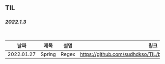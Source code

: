 ## TIL

### ***2022.1.3***

<br/>

| 날짜 | 제목  | 설명              | 링크     |
| ---- | ----- | ----------------- | -------- |
| 2022.01.27 | Spring | Regex | https://github.com/sudhdkso/TIL/blob/main/Spring/Regex2.md|


